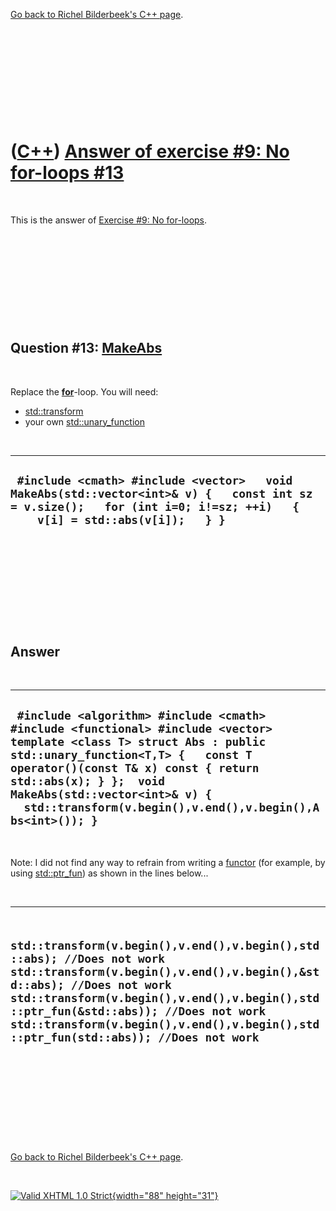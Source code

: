 

[Go back to Richel Bilderbeek's C++ page](Cpp.htm).

 

 

 

 

 

([C++](Cpp.htm)) [Answer of exercise \#9: No for-loops \#13](CppExerciseNoForLoopsAnswer13.htm)
===============================================================================================

 

This is the answer of [Exercise \#9: No
for-loops](CppExerciseNoForLoops.htm).

 

 

 

 

 

Question \#13: [MakeAbs](CppMakeAbs.htm)
----------------------------------------

 

Replace the **[for](CppFor.htm)**-loop. You will need:

-   [std::transform](CppTransform.htm)
-   your own [std::unary\_function](CppUnary_function.htm)

 

  -------------------------------------------------------------------------------------------------------------------------------------------------------------------------
  ` #include <cmath> #include <vector>   void MakeAbs(std::vector<int>& v) {   const int sz = v.size();   for (int i=0; i!=sz; ++i)   {     v[i] = std::abs(v[i]);   } }`
  -------------------------------------------------------------------------------------------------------------------------------------------------------------------------

 

 

 

 

 

Answer
------

 

  ------------------------------------------------------------------------------------------------------------------------------------------------------------------------------------------------------------------------------------------------------------------------------------------------------------------------
  ` #include <algorithm> #include <cmath> #include <functional> #include <vector>  template <class T> struct Abs : public std::unary_function<T,T> {   const T operator()(const T& x) const { return std::abs(x); } };  void MakeAbs(std::vector<int>& v) {   std::transform(v.begin(),v.end(),v.begin(),Abs<int>()); }`
  ------------------------------------------------------------------------------------------------------------------------------------------------------------------------------------------------------------------------------------------------------------------------------------------------------------------------

 

Note: I did not find any way to refrain from writing a
[functor](CppFunctor.htm) (for example, by using
[std::ptr\_fun](CppPtr_fun.htm)) as shown in the lines below...

 

  --------------------------------------------------------------------------------------------------------------------------------------------------------------------------------------------------------------------------------------------------------------------------------------------------------------------------
  ` std::transform(v.begin(),v.end(),v.begin(),std::abs); //Does not work std::transform(v.begin(),v.end(),v.begin(),&std::abs); //Does not work std::transform(v.begin(),v.end(),v.begin(),std::ptr_fun(&std::abs)); //Does not work std::transform(v.begin(),v.end(),v.begin(),std::ptr_fun(std::abs)); //Does not work`
  --------------------------------------------------------------------------------------------------------------------------------------------------------------------------------------------------------------------------------------------------------------------------------------------------------------------------

 

 

 

 

 

[Go back to Richel Bilderbeek's C++ page](Cpp.htm).



 

[![Valid XHTML 1.0 Strict](valid-xhtml10.png){width="88"
height="31"}](http://validator.w3.org/check?uri=referer)
